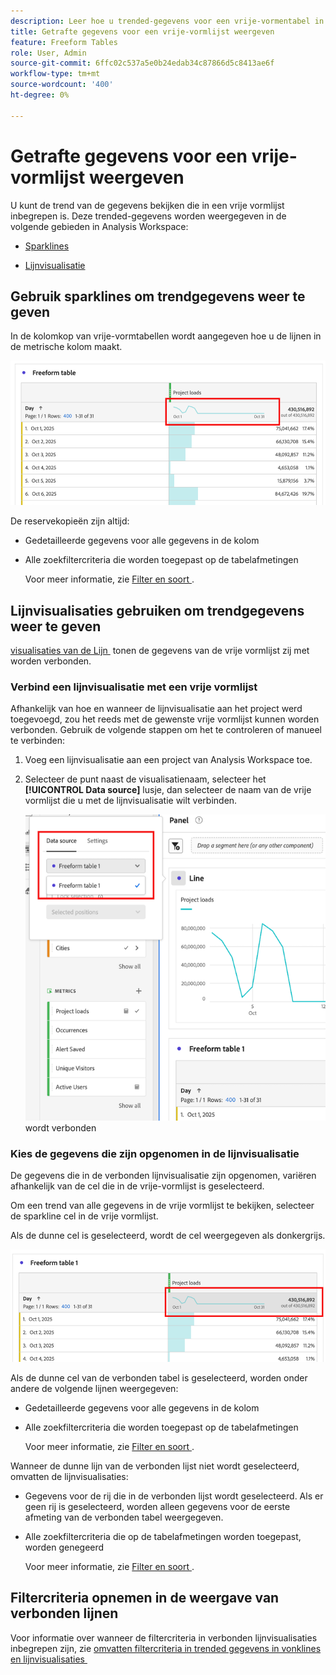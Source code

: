 ```yaml
---
description: Leer hoe u trended-gegevens voor een vrije-vormentabel in Analysis Workspace bekijkt.
title: Getrafte gegevens voor een vrije-vormlijst weergeven
feature: Freeform Tables
role: User, Admin
source-git-commit: 6ffc02c537a5e0b24edab34c87866d5c8413ae6f
workflow-type: tm+mt
source-wordcount: '400'
ht-degree: 0%

---
```


# Getrafte gegevens voor een vrije-vormlijst weergeven

U kunt de trend van de gegevens bekijken die in een vrije vormlijst inbegrepen is. Deze trended-gegevens worden weergegeven in de volgende gebieden in Analysis Workspace:

* [Sparklines](#use-sparklines-to-view-trended-data)

* [Lijnvisualisatie](#use-line-visualizations-to-view-trended-data)

## Gebruik sparklines om trendgegevens weer te geven

In de kolomkop van vrije-vormtabellen wordt aangegeven hoe u de lijnen in de metrische kolom maakt.

![&#x200B; sparkline in vrije vormlijst &#x200B;](assets/table-sparkline.png)

De reservekopieën zijn altijd:

* Gedetailleerde gegevens voor alle gegevens in de kolom

* Alle zoekfiltercriteria die worden toegepast op de tabelafmetingen

  Voor meer informatie, zie [&#x200B; Filter en soort &#x200B;](/help/analysis-workspace/visualizations/freeform-table/filter-and-sort.md).

## Lijnvisualisaties gebruiken om trendgegevens weer te geven

[&#x200B; visualisaties van de Lijn &#x200B;](/help/analysis-workspace/visualizations/line.md) tonen de gegevens van de vrije vormlijst zij met worden verbonden.

### Verbind een lijnvisualisatie met een vrije vormlijst

Afhankelijk van hoe en wanneer de lijnvisualisatie aan het project werd toegevoegd, zou het reeds met de gewenste vrije vormlijst kunnen worden verbonden. Gebruik de volgende stappen om het te controleren of manueel te verbinden:

1. Voeg een lijnvisualisatie aan een project van Analysis Workspace toe.

1. Selecteer de punt naast de visualisatienaam, selecteer het **[!UICONTROL Data source]** lusje, dan selecteer de naam van de vrije vormlijst die u met de lijnvisualisatie wilt verbinden.

   ![&#x200B; lijn visualisatie die met vrije vormlijsten &#x200B;](assets/table-line-viz.png) wordt verbonden

### Kies de gegevens die zijn opgenomen in de lijnvisualisatie

De gegevens die in de verbonden lijnvisualisatie zijn opgenomen, variëren afhankelijk van de cel die in de vrije-vormlijst is geselecteerd.

Om een trend van alle gegevens in de vrije vormlijst te bekijken, selecteer de sparkline cel in de vrije vormlijst.

Als de dunne cel is geselecteerd, wordt de cel weergegeven als donkergrijs.

![&#x200B; geselecteerde sparkline &#x200B;](assets/table-sparkline-selected.png)

Als de dunne cel van de verbonden tabel is geselecteerd, worden onder andere de volgende lijnen weergegeven:

* Gedetailleerde gegevens voor alle gegevens in de kolom

* Alle zoekfiltercriteria die worden toegepast op de tabelafmetingen

  Voor meer informatie, zie [&#x200B; Filter en soort &#x200B;](/help/analysis-workspace/visualizations/freeform-table/filter-and-sort.md).

Wanneer de dunne lijn van de verbonden lijst niet wordt geselecteerd, omvatten de lijnvisualisaties:

* Gegevens voor de rij die in de verbonden lijst wordt geselecteerd. Als er geen rij is geselecteerd, worden alleen gegevens voor de eerste afmeting van de verbonden tabel weergegeven.

* Alle zoekfiltercriteria die op de tabelafmetingen worden toegepast, worden genegeerd

  Voor meer informatie, zie [&#x200B; Filter en soort &#x200B;](/help/analysis-workspace/visualizations/freeform-table/filter-and-sort.md).


## Filtercriteria opnemen in de weergave van verbonden lijnen

Voor informatie over wanneer de filtercriteria in verbonden lijnvisualisaties inbegrepen zijn, zie [&#x200B; omvatten filtercriteria in trended gegevens in vonklines en lijnvisualisaties &#x200B;](/help/analysis-workspace/visualizations/freeform-table/filter-and-sort.md#include-filter-criteria-in-trended-data-in-sparklines-and-line-visualizations)

